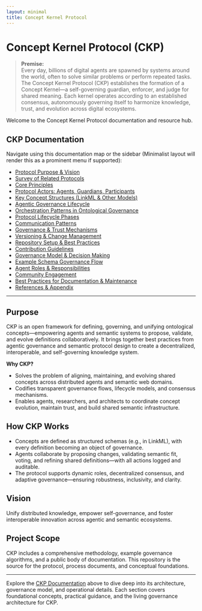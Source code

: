 ```yaml
---
layout: minimal
title: Concept Kernel Protocol
---
```


# Concept Kernel Protocol (CKP)

> **Premise:**  
> Every day, billions of digital agents are spawned by systems around the world, often to solve similar problems or perform repeated tasks. The Concept Kernel Protocol (CKP) establishes the formation of a Concept Kernel—a self-governing guardian, enforcer, and judge for shared meaning. Each kernel operates according to an established consensus, autonomously governing itself to harmonize knowledge, trust, and evolution across digital ecosystems.

Welcome to the Concept Kernel Protocol documentation and resource hub.

## CKP Documentation

Navigate using this documentation map or the sidebar (Minimalist layout will render this as a prominent menu if supported):

- [Protocol Purpose & Vision](protocol-purpose-and-vision.md)
- [Survey of Related Protocols](survey-of-related-protocols.md)
- [Core Principles](core-principles.md)
- [Protocol Actors: Agents, Guardians, Participants](protocol-actors.md)
- [Key Concept Structures (LinkML & Other Models)](key-concept-structures.md)
- [Agentic Governance Lifecycle](agentic-governance-lifecycle.md)
- [Orchestration Patterns in Ontological Governance](orchestration-patterns.md)
- [Protocol Lifecycle Phases](protocol-lifecycle-phases.md)
- [Communication Patterns](communication-patterns.md)
- [Governance & Trust Mechanisms](governance-and-trust-mechanisms.md)
- [Versioning & Change Management](versioning-and-change-management.md)
- [Repository Setup & Best Practices](repository-setup-and-best-practices.md)
- [Contribution Guidelines](contribution-guidelines.md)
- [Governance Model & Decision Making](governance-model-and-decision-making.md)
- [Example Schema Governance Flow](example-schema-governance-flow.md)
- [Agent Roles & Responsibilities](agent-roles-and-responsibilities.md)
- [Community Engagement](community-engagement.md)
- [Best Practices for Documentation & Maintenance](documentation-and-maintenance-best-practices.md)
- [References & Appendix](references-and-appendix.md)

---

## Purpose

CKP is an open framework for defining, governing, and unifying ontological concepts—empowering agents and semantic systems to propose, validate, and evolve definitions collaboratively. It brings together best practices from agentic governance and semantic protocol design to create a decentralized, interoperable, and self-governing knowledge system.

**Why CKP?**  
- Solves the problem of aligning, maintaining, and evolving shared concepts across distributed agents and semantic web domains.
- Codifies transparent governance flows, lifecycle models, and consensus mechanisms.
- Enables agents, researchers, and architects to coordinate concept evolution, maintain trust, and build shared semantic infrastructure.

## How CKP Works

- Concepts are defined as structured schemas (e.g., in LinkML), with every definition becoming an object of governance.
- Agents collaborate by proposing changes, validating semantic fit, voting, and refining shared definitions—with all actions logged and auditable.
- The protocol supports dynamic roles, decentralized consensus, and adaptive governance—ensuring robustness, inclusivity, and clarity.

## Vision

Unify distributed knowledge, empower self-governance, and foster interoperable innovation across agentic and semantic ecosystems.

## Project Scope

CKP includes a comprehensive methodology, example governance algorithms, and a public body of documentation. This repository is the source for the protocol, process documents, and conceptual foundations.

---

Explore the [CKP Documentation](#ckp-documentation) above to dive deep into its architecture, governance model, and operational details. Each section covers foundational concepts, practical guidance, and the living governance architecture for CKP.